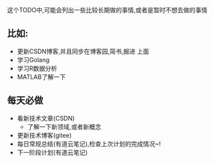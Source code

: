 这个TODO中,可能会列出一些比较长期做的事情,或者是暂时不想去做的事情

## 比如:
-  更新CSDN博客,并且同步在博客园,简书,掘进 上面
-  学习Golang
-  学习R数据分析
-  MATLAB了解一下

## 每天必做
- 看新技术文章(CSDN)
    - 了解一下新领域,或者新概念
- 更新技术博客(gitee)
- 每日常规总结(有道云笔记),检查上次计划的完成情况~!
- 下一阶段计划(有道云笔记)